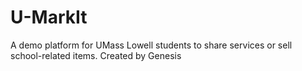 # U-MarkIt
A demo platform for UMass Lowell students to share services or sell school-related items. Created by Genesis
